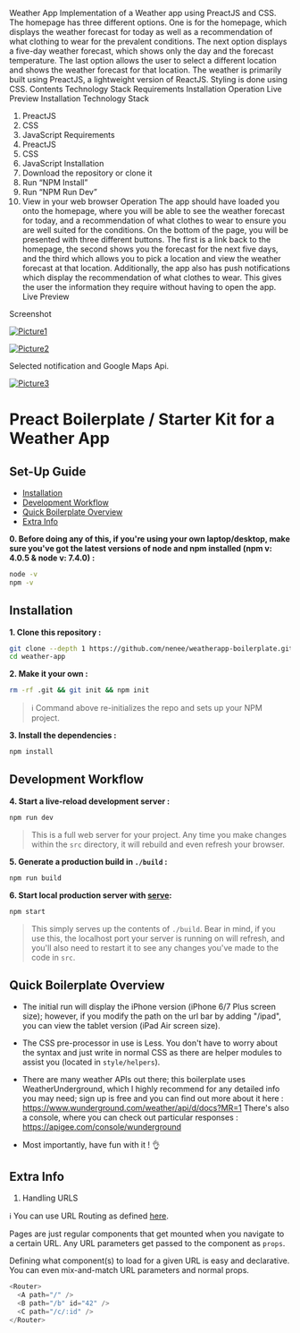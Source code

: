  
Weather App
Implementation of a Weather app using PreactJS and CSS.
The homepage has three different options. One is for the homepage, which displays the weather forecast for today as well as a recommendation of what clothing to wear for the prevalent conditions. The next option displays a five-day weather forecast, which shows only the day and the forecast temperature. The last option allows the user to select a different location and shows the weather forecast for that location.
The weather is primarily built using PreactJS, a lightweight version of ReactJS. Styling is done using CSS.
Contents
Technology Stack
Requirements
Installation
Operation
Live Preview
Installation
Technology Stack
1.    PreactJS
2.    CSS
3.    JavaScript
Requirements
1.    PreactJS
2.    CSS
3.    JavaScript
Installation
1.    Download the repository or clone it
2.    Run “NPM Install”
3.    Run “NPM Run Dev”
4.    View in your web browser
Operation
The app should have loaded you onto the homepage, where you will be able to see the weather forecast for today, and a recommendation of what clothes to wear to ensure you are well suited for the conditions. On the bottom of the page, you will be presented with three different buttons. The first is a link back to the homepage, the second shows you the forecast for the next five days, and the third which allows you to pick a location and view the weather forecast at that location.
Additionally, the app also has push notifications which display the recommendation of what clothes to wear. This gives the user the information they require without having to open the app.
Live Preview

Screenshot


<a href="https://ibb.co/mB42FS"><img src="https://image.ibb.co/hpiJpn/Picture1.png" alt="Picture1" border="0"></a>

<a href="https://ibb.co/hehuUn"><img src="https://image.ibb.co/kbA3N7/Picture2.png" alt="Picture2" border="0"></a>

Selected notification and Google Maps Api.

<a href="https://ibb.co/bKef27"><img src="https://preview.ibb.co/jmAW9n/picture3.jpg" alt="Picture3" border="0"></a>











# Preact Boilerplate / Starter Kit for a Weather App

## Set-Up Guide
- [Installation](#installation)
- [Development Workflow](#development-workflow)
- [Quick Boilerplate Overview](#quick-boilerplate-overview)
- [Extra Info](#extra-info)

**0. Before doing any of this, if you're using your own laptop/desktop, make sure you've got the latest versions of node and npm installed (npm v: 4.0.5 & node v: 7.4.0) :**

```sh
node -v
npm -v
```

## Installation

**1. Clone this repository :**

```sh
git clone --depth 1 https://github.com/nenee/weatherapp-boilerplate.git weather-app
cd weather-app
```

**2. Make it your own :**

```sh
rm -rf .git && git init && npm init
```

> :information_source: Command above re-initializes the repo and sets up your NPM project.


**3. Install the dependencies :**

```sh
npm install
```

## Development Workflow


**4. Start a live-reload development server :**

```sh
npm run dev
```

> This is a full web server for your project. Any time you make changes within the `src` directory, it will rebuild and even refresh your browser.


**5. Generate a production build in `./build` :**

```sh
npm run build
```

**6. Start local production server with [serve](https://github.com/zeit/serve):**

```sh
npm start
```

> This simply serves up the contents of `./build`. Bear in mind, if you use this, the localhost port your server is running on will refresh, and you'll also need to restart it to see any changes you've made to the code in `src`.


## Quick Boilerplate Overview

- The initial run will display the iPhone version (iPhone 6/7 Plus screen size); however, if you modify the path on the url bar by adding "/ipad", you can view the tablet version (iPad Air screen size).

- The CSS pre-processor in use is Less. You don't have to worry about the syntax and just write in normal CSS as there are helper modules to assist you (located in `style/helpers`).

- There are many weather APIs out there; this boilerplate uses WeatherUnderground, which I highly recommend for any detailed info you may need; sign up is free and you can find out more about it here : 
https://www.wunderground.com/weather/api/d/docs?MR=1 There's also a console, where you can check out particular responses : https://apigee.com/console/wunderground

- Most importantly, have fun with it ! 👌


## Extra Info

1. Handling URLS

:information_source: You can use URL Routing as defined [here](http://git.io/preact-router).

Pages are just regular components that get mounted when you navigate to a certain URL. Any URL parameters get passed to the component as `props`.

Defining what component(s) to load for a given URL is easy and declarative. You can even mix-and-match URL parameters and normal props.

```js
<Router>
  <A path="/" />
  <B path="/b" id="42" />
  <C path="/c/:id" />
</Router>
```
